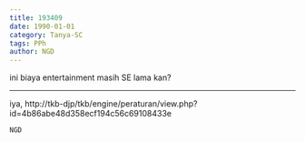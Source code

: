 ```yaml
---
title: 193409
date: 1990-01-01
category: Tanya-SC
tags: PPh
author: NGD
---
```


ini biaya entertainment masih SE lama kan?

---

iya, http://tkb-djp/tkb/engine/peraturan/view.php?id=4b86abe48d358ecf194c56c69108433e

`NGD`
